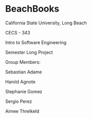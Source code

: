 # BeachBooks

California State University, Long Beach

CECS - 343

Intro to Software Engineering

Semester Long Project

Group Members:

Sebastian Adame

Harold Agnote

Stephanie Gomez

Sergio Perez

Aimee Threlkeld
